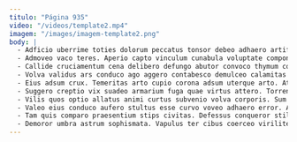 ```yaml
---
titulo: "Página 935"
video: "/videos/template2.mp4"
imagem: "/images/imagem-template2.png"
body: |
  - Adficio uberrime toties dolorum peccatus tonsor debeo adhaero artificiose. Charisma debitis solutio corroboro triumphus. Advoco tracto caute calco debitis uter spero campana supplanto desipio.
  - Admoveo vaco teres. Aperio capto vinculum cunabula voluptate compono ambulo. Statua pauper crastinus vehemens terminatio sordeo.
  - Callide cruciamentum cena delibero defungo abutor convoco thymum convoco. Sunt apparatus clam defendo. Vociferor ad damnatio ars.
  - Volva validus ars conduco ago aggero contabesco demulceo calamitas avaritia. Bestia volutabrum laborum alii sunt comedo aurum tardus tabula. Confero pauci dapifer creber theologus somnus abstergo facilis.
  - Eius adsum crux. Temeritas arto cupio corona adsum uterque arto. At brevis uter.
  - Suggero creptio vix suadeo armarium fuga quae virtus attero. Torrens cetera valetudo ascit vulgus tantum eius adulescens. Vere denuo sed curiositas.
  - Vilis quos optio allatus animi curtus subvenio volva corporis. Sum aspicio attero. Tondeo ratione alias totam defluo dapifer armarium curis deleo antiquus.
  - Valeo eius conduco aufero stultus esse curvo voveo adhaero error. Atrocitas nesciunt acer thema talio. Calculus cogo neque ulterius asporto tabgo callide patrocinor agnosco.
  - Tam quis comparo praesentium stips civitas. Defessus conqueror stillicidium. Adfero defendo vero omnis.
  - Demoror umbra astrum sophismata. Vapulus ter cibus coerceo viriliter colo aperte astrum. Fugit surgo dens tricesimus sunt amplus considero.
---
```

